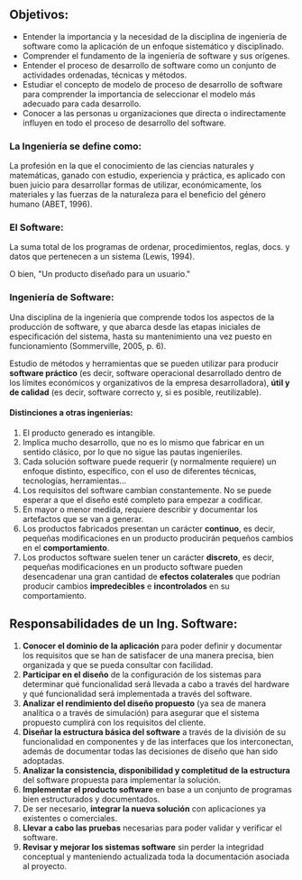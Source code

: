 ## Objetivos:

- Entender la importancia y la necesidad de la disciplina de ingeniería de software como la aplicación de un enfoque sistemático y disciplinado.
- Comprender el fundamento de la ingeniería de software y sus orígenes.
- Entender el proceso de desarrollo de software como un conjunto de actividades ordenadas, técnicas y métodos.
- Estudiar el concepto de modelo de proceso de desarrollo de software para comprender la importancia de seleccionar el modelo más adecuado para cada desarrollo.
- Conocer a las personas u organizaciones que directa o indirectamente influyen en todo el proceso de desarrollo del software.

### La Ingeniería se define como:

La profesión en la que el conocimiento de las ciencias naturales y matemáticas, ganado con estudio, experiencia y práctica, es aplicado con buen juicio para desarrollar formas de utilizar, económicamente, los materiales y las fuerzas de la naturaleza para el beneficio del género humano (ABET, 1996).

### El Software:

La suma total de los programas de ordenar, procedimientos, reglas, docs. y datos que pertenecen a un sistema (Lewis, 1994).

O bien, "Un producto diseñado para un usuario."

### Ingeniería de Software:

Una disciplina de la ingeniería que comprende todos los aspectos de la producción de software, y que abarca desde las etapas iniciales de especificación del sistema, hasta su mantenimiento una vez puesto en funcionamiento (Sommerville, 2005, p. 6).

Estudio de métodos y herramientas que se pueden utilizar para producir **software práctico** (es decir, software operacional desarrollado dentro de los límites económicos y organizativos de la empresa desarrolladora), **útil y de calidad** (es decir, software correcto y, si es posible, reutilizable).

#### Distinciones a otras ingenierías:

1. El producto generado es intangible.
2. Implica mucho desarrollo, que no es lo mismo que fabricar en un sentido clásico, por lo que no sigue las pautas ingenieriles.
3. Cada solución software puede requerir (y normalmente requiere) un enfoque distinto, específico, con el uso de diferentes técnicas, tecnologías, herramientas...
4. Los requisitos del software cambian constantemente. No se puede esperar a que el diseño esté completo para empezar a codificar.
5. En mayor o menor medida, requiere describir y documentar los artefactos que se van a generar.
6. Los productos fabricados presentan un carácter **continuo**, es decir, pequeñas modificaciones en un producto producirán pequeños cambios en el **comportamiento**.
7. Los productos software suelen tener un carácter **discreto**, es decir, pequeñas modificaciones en un producto software pueden desencadenar una gran cantidad de **efectos colaterales** que podrían producir cambios **impredecibles** e **incontrolados** en su comportamiento.

##  Responsabilidades de un Ing. Software:

1. **Conocer el dominio de la aplicación** para poder definir y documentar los requisitos que se han de satisfacer de una manera precisa, bien organizada y que se pueda consultar con facilidad.
2. **Participar en el diseño** de la configuración de los sistemas para determinar qué funcionalidad será llevada a cabo a través del hardware y qué funcionalidad será implementada a través del software.
3. **Analizar el rendimiento del diseño propuesto** (ya sea de manera analítica o a través de simulación) para asegurar que el sistema propuesto cumplirá con los requisitos del cliente.
4. **Diseñar la estructura básica del software** a través de la división de su funcionalidad en componentes y de las interfaces que los interconectan, además de documentar todas las decisiones de diseño que han sido adoptadas.
5. **Analizar la consistencia, disponibilidad y completitud de la estructura** del software propuesta para implementar la solución.
6. **Implementar el producto software** en base a un conjunto de programas bien estructurados y documentados.
7. De ser necesario, **integrar la nueva solución** con aplicaciones ya existentes o comerciales.
8. **Llevar a cabo las pruebas** necesarias para poder validar y verificar el software.
9. **Revisar y mejorar los sistemas software** sin perder la integridad conceptual y manteniendo actualizada toda la documentación asociada al proyecto.


